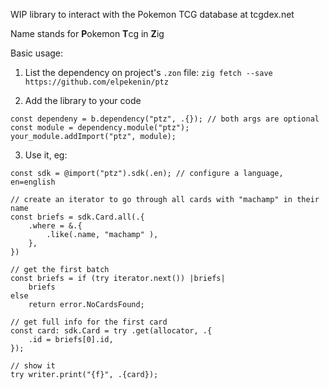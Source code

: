 WIP library to interact with the Pokemon TCG database at tcgdex.net

Name stands for **P**okemon **T**cg in **Z**ig

Basic usage:
1. List the dependency on project's `.zon` file: `zig fetch --save https://github.com/elpekenin/ptz`

2. Add the library to your code
```zig
const dependeny = b.dependency("ptz", .{}); // both args are optional
const module = dependency.module("ptz");
your_module.addImport("ptz", module);
```

3. Use it, eg:
```zig
const sdk = @import("ptz").sdk(.en); // configure a language, en=english

// create an iterator to go through all cards with "machamp" in their name
const briefs = sdk.Card.all(.{
    .where = &.{
        .like(.name, "machamp" ),
    },
})

// get the first batch
const briefs = if (try iterator.next()) |briefs|
    briefs
else
    return error.NoCardsFound;

// get full info for the first card
const card: sdk.Card = try .get(allocator, .{
    .id = briefs[0].id,
});

// show it
try writer.print("{f}", .{card});
```
